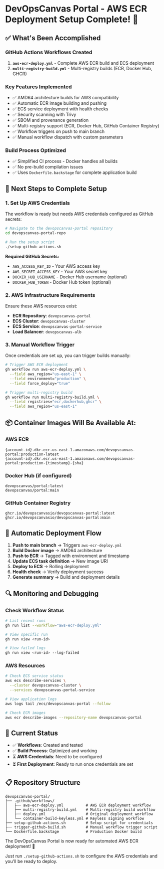 # DevOpsCanvas Portal - AWS ECR Deployment Setup Complete! 🎉

## ✅ What's Been Accomplished

### GitHub Actions Workflows Created
1. **`aws-ecr-deploy.yml`** - Complete AWS ECR build and ECS deployment
2. **`multi-registry-build.yml`** - Multi-registry builds (ECR, Docker Hub, GHCR)

### Key Features Implemented
- ✅ AMD64 architecture builds for AWS compatibility
- ✅ Automatic ECR image building and pushing
- ✅ ECS service deployment with health checks
- ✅ Security scanning with Trivy
- ✅ SBOM and provenance generation
- ✅ Multi-registry support (ECR, Docker Hub, GitHub Container Registry)
- ✅ Workflow triggers on push to main branch
- ✅ Manual workflow dispatch with custom parameters

### Build Process Optimized
- ✅ Simplified CI process - Docker handles all builds
- ✅ No pre-build compilation issues
- ✅ Uses `Dockerfile.backstage` for complete application build

## 🔧 Next Steps to Complete Setup

### 1. Set Up AWS Credentials
The workflow is ready but needs AWS credentials configured as GitHub secrets:

```bash
# Navigate to the devopscanvas-portal repository
cd devopscanvas-portal-repo

# Run the setup script
./setup-github-actions.sh
```

**Required GitHub Secrets:**
- `AWS_ACCESS_KEY_ID` - Your AWS access key
- `AWS_SECRET_ACCESS_KEY` - Your AWS secret key
- `DOCKER_HUB_USERNAME` - Docker Hub username (optional)
- `DOCKER_HUB_TOKEN` - Docker Hub token (optional)

### 2. AWS Infrastructure Requirements
Ensure these AWS resources exist:
- **ECR Repository**: `devopscanvas-portal`
- **ECS Cluster**: `devopscanvas-cluster`
- **ECS Service**: `devopscanvas-portal-service`
- **Load Balancer**: `devopscanvas-alb`

### 3. Manual Workflow Trigger
Once credentials are set up, you can trigger builds manually:

```bash
# Trigger AWS ECR deployment
gh workflow run aws-ecr-deploy.yml \
  --field aws_region="us-east-1" \
  --field environment="production" \
  --field force_deploy="true"

# Trigger multi-registry build
gh workflow run multi-registry-build.yml \
  --field registries="ecr,dockerhub,ghcr" \
  --field aws_region="us-east-1"
```

## 📦 Container Images Will Be Available At:

### AWS ECR
```
{account-id}.dkr.ecr.us-east-1.amazonaws.com/devopscanvas-portal:production-latest
{account-id}.dkr.ecr.us-east-1.amazonaws.com/devopscanvas-portal:production-{timestamp}-{sha}
```

### Docker Hub (if configured)
```
devopscanvas/portal:latest
devopscanvas/portal:main
```

### GitHub Container Registry
```
ghcr.io/devopscanvasio/devopscanvas-portal:latest
ghcr.io/devopscanvasio/devopscanvas-portal:main
```

## 🚀 Automatic Deployment Flow

1. **Push to main branch** → Triggers `aws-ecr-deploy.yml`
2. **Build Docker image** → AMD64 architecture
3. **Push to ECR** → Tagged with environment and timestamp
4. **Update ECS task definition** → New image URI
5. **Deploy to ECS** → Rolling deployment
6. **Health check** → Verify deployment success
7. **Generate summary** → Build and deployment details

## 🔍 Monitoring and Debugging

### Check Workflow Status
```bash
# List recent runs
gh run list --workflow="aws-ecr-deploy.yml"

# View specific run
gh run view <run-id>

# View failed logs
gh run view <run-id> --log-failed
```

### AWS Resources
```bash
# Check ECS service status
aws ecs describe-services \
  --cluster devopscanvas-cluster \
  --services devopscanvas-portal-service

# View application logs
aws logs tail /ecs/devopscanvas-portal --follow

# Check ECR images
aws ecr describe-images --repository-name devopscanvas-portal
```

## 🎯 Current Status

- ✅ **Workflows**: Created and tested
- ✅ **Build Process**: Optimized and working
- ⏳ **AWS Credentials**: Need to be configured
- ⏳ **First Deployment**: Ready to run once credentials are set

## 📋 Repository Structure

```
devopscanvas-portal/
├── .github/workflows/
│   ├── aws-ecr-deploy.yml          # AWS ECR deployment workflow
│   ├── multi-registry-build.yml    # Multi-registry build workflow
│   ├── deploy.yml                  # Original deployment workflow
│   └── container-build-keyless.yml # Keyless signing workflow
├── setup-github-actions.sh         # Setup script for credentials
├── trigger-github-build.sh         # Manual workflow trigger script
└── Dockerfile.backstage            # Production Docker build
```

The DevOpsCanvas Portal is now ready for automated AWS ECR deployment! 🚀

Just run `./setup-github-actions.sh` to configure the AWS credentials and you'll be ready to deploy.